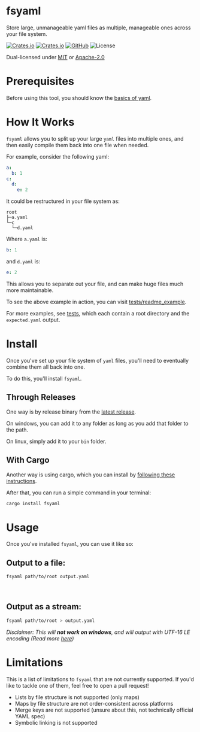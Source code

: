 # fsyaml

Store large, unmanageable yaml files as multiple, manageable ones across your file system.

[![Crates.io](https://img.shields.io/crates/v/fsyaml)](https://crates.io/crates/fsyaml) [![Crates.io](https://img.shields.io/crates/d/fsyaml)](https://crates.io/crates/fsyaml) [![GitHub](https://img.shields.io/github/last-commit/timothy-gonzalez/fsyaml)](https://github.com/Timothy-Gonzalez/fsyaml) ![License](https://img.shields.io/crates/l/fsyaml)

Dual-licensed under [MIT](https://github.com/Timothy-Gonzalez/fsyaml/blob/main/LICENSE_MIT) or [Apache-2.0](https://github.com/Timothy-Gonzalez/fsyaml/blob/main/LICENSE_APACHE_2.0)

# Prerequisites

Before using this tool, you should know the [basics of yaml](https://yaml.org/).

# How It Works

`fsyaml` allows you to split up your large `yaml` files into multiple ones, and then easily compile them back into one file when needed.

For example, consider the following yaml:
```yaml
a:
  b: 1
c:
  d:
    e: 2
```

It could be restructured in your file system as:
```
root
├─a.yaml
└─c
  └─d.yaml
```

Where `a.yaml` is:
```yaml
b: 1
```

and `d.yaml` is:
```yaml
e: 2
```

This allows you to separate out your file, and can make huge files much more maintainable.

To see the above example in action, you can visit [tests/readme_example](https://github.com/Timothy-Gonzalez/fsyaml/tree/main/tests/readme_example).

For more examples, see [tests](https://github.com/Timothy-Gonzalez/fsyaml/tree/main/tests), which each contain a root directory and the `expected.yaml` output.

# Install

Once you've set up your file system of `yaml` files, you'll need to eventually combine them all back into one.

To do this, you'll install `fsyaml`.

## Through Releases

One way is by release binary from the [latest release](https://github.com/Timothy-Gonzalez/fsyaml/releases/latest).

On windows, you can add it to any folder as long as you add that folder to the path.

On linux, simply add it to your `bin` folder.

## With Cargo

Another way is using cargo, which you can install by [following these instructions](https://doc.rust-lang.org/cargo/getting-started/installation.html).

After that, you can run a simple command in your terminal:
```bash
cargo install fsyaml
```

# Usage

Once you've installed `fsyaml`, you can use it like so:

## Output to a file:
```bash
fsyaml path/to/root output.yaml
```

<br>

## Output as a stream:

```bash
fsyaml path/to/root > output.yaml
```
*Disclaimer: This will **not work on windows**, and will output with UTF-16 LE encoding (Read more [here](https://stackoverflow.com/a/65192064/14898421))*

# Limitations

This is a list of limitations to `fsyaml` that are not currently supported. If you'd like to tackle one of them, feel free to open a pull request!

* Lists by file structure is not supported (only maps)
* Maps by file structure are not order-consistent across platforms
* Merge keys are not supported (unsure about this, not technically official YAML spec)
* Symbolic linking is not supported
